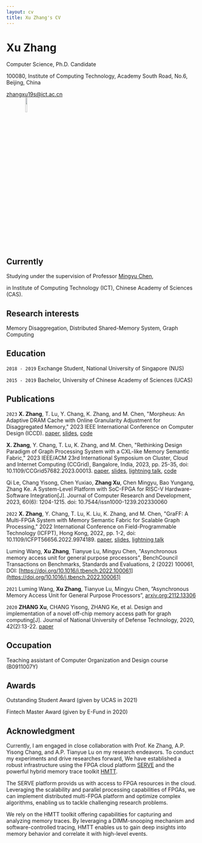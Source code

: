 ```yaml
---
layout: cv
title: Xu Zhang's CV
---
```

# Xu Zhang

Computer Science, Ph.D. Candidate

100080, Institute of Computing Technology, Academy South Road, No.6, Beijing, China


<div id="webaddress">
<a href="zhangxu19s@ict.ac.cn">zhangxu19s@ict.ac.cn</a>
</div>

<div id="selfi">
<img src="selfi.jpg" style="
    width: 10%;
    position: relative;
    left: 10%;
">
</div>


## Currently

Studying under the supervision of Professor <a href="http://asg.ict.ac.cn/cmy/">Mingyu Chen</a>, 

in Institute of Computing Technology (ICT), Chinese Academy of Sciences (CAS).


## Research interests

Memory Disaggregation, Distributed Shared-Memory System, Graph Computing


## Education

`2018 - 2019`
Exchange Student, National University of Singapore (NUS)

`2015 - 2019`
Bachelor, University of Chinese Academy of Sciences (UCAS)


## Publications

`2023`
**X. Zhang**, T. Lu, Y. Chang, K. Zhang, and M. Chen, "Morpheus: An Adaptive DRAM Cache with Online Granularity Adjustment for Disaggregated Memory," 2023 IEEE International Conference on Computer Design (ICCD). [paper](./Morpheus/ICCD23_submitted.pdf), [slides](./Morpheus/[ICCD23%20paper%20140%20slides]Morpheus%20An%20Adaptive%20DRAM%20Cache%20with%20Online%20Granularity%20Adjustment%20for%20Disaggregated%20Memory.pdf), [code](https://github.com/zxhero/Morpheus)

**X. Zhang**, Y. Chang, T. Lu, K. Zhang, and M. Chen, "Rethinking Design Paradigm of Graph Processing System with a CXL-like Memory Semantic Fabric," 2023 IEEE/ACM 23rd International Symposium on Cluster, Cloud and Internet Computing (CCGrid), Bangalore, India, 2023, pp. 25-35, doi: 10.1109/CCGrid57682.2023.00013. [paper](https://ieeexplore.ieee.org/abstract/document/10171525), [slides](GraCXL/CCGRID23_GraCXL_slides.pdf), [lightning talk](https://www.bilibili.com/video/BV1Sa4y1G7PD/), [code](https://gitlab.agileserve.org.cn:8001/zhangxu/gracxl)

Qi Le, Chang Yisong, Chen Yuxiao, **Zhang Xu**, Chen Mingyu, Bao Yungang, Zhang Ke. A System-Level Platform with SoC-FPGA for RISC-V Hardware-Software Integration[J]. Journal of Computer Research and Development, 2023, 60(6): 1204-1215. doi: 10.7544/issn1000-1239.202330060

`2022`
**X. Zhang**, Y. Chang, T. Lu, K. Liu, K. Zhang, and M. Chen, "GraFF: A Multi-FPGA System with Memory Semantic Fabric for Scalable Graph Processing," 2022 International Conference on Field-Programmable Technology (ICFPT), Hong Kong, 2022, pp. 1-2, doi: 10.1109/ICFPT56656.2022.9974189. [paper](https://ieeexplore.ieee.org/document/9974189), [slides](Graff/FPT22_presentation.pdf), [lightning talk](https://www.bilibili.com/video/BV1eM411u788/)

Luming Wang, **Xu Zhang**, Tianyue Lu, Mingyu Chen, "Asynchronous memory access unit for general purpose processors", BenchCouncil Transactions on Benchmarks, Standards and Evaluations, 2 (2022) 100061, DOI: [https://doi.org/10.1016/j.tbench.2022.100061](https://doi.org/10.1016/j.tbench.2022.100061)

`2021`
Luming Wang, **Xu Zhang**, Tianyue Lu, Mingyu Chen, ”Asynchronous Memory Access Unit for General Purpose Processors”, [arxiv.org:2112.13306](https://arxiv.org/abs/2112.13306)

`2020`
**ZHANG Xu**, CHANG Yisong, ZHANG Ke, et al. Design and implementation of a novel off-chip memory access path for graph computing[J]. Journal of National University of Defense Technology, 2020, 42(2):13-22. [paper](http://journal.nudt.edu.cn/gfkjdxxb/ch/reader/view_abstract.aspx?file_no=202002002&flag=1)

## Occupation

Teaching assistant of Computer Organization and Design course (B0911007Y)

## Awards

Outstanding Student Award (given by UCAS in 2021)

Fintech Master Award (given by E-Fund in 2020)

## Acknowledgment

Currently, I am engaged in close collaboration with Prof. Ke Zhang, A.P. Yisong Chang, and A.P. Tianyue Lu on my research endeavors. To conduct my experiments and drive researches forward, We have established a robust infrastructure using the FPGA cloud platform [SERVE](https://zhuanlan.zhihu.com/p/213194605) and the powerful hybrid memory trace toolkit [HMTT](http://asg.ict.ac.cn/hmtt/).

The SERVE platform provids us with access to FPGA resources in the cloud. Leveraging the scalability and parallel processing capabilities of FPGAs, we can implement distributed multi-FPGA platform and optimize complex algorithms, enabling us to tackle challenging research problems.

We rely on the HMTT toolkit offering capabilities for capturing and analyzing memory traces. By leveraging a DIMM-snooping mechanism and software-controlled tracing, HMTT enables us to gain deep insights into memory behavior and correlate it with high-level events.

<!-- ### Footer

Last updated: Mar 2023 -->


